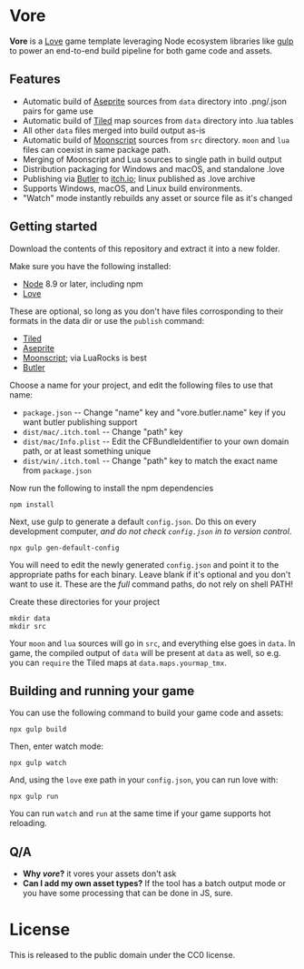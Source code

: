 # Vore

**Vore** is a [Love] game template leveraging Node ecosystem libraries like [gulp] to power an end-to-end build pipeline for both game code and assets.

[Love]: https://love2d.org/
[gulp]: https://gulpjs.com/

## Features

- Automatic build of [Aseprite] sources from `data` directory into .png/.json pairs for game use
- Automatic build of [Tiled] map sources from `data` directory into .lua tables
- All other `data` files merged into build output as-is
- Automatic build of [Moonscript] sources from `src` directory. `moon` and `lua` files can coexist in same package path.
- Merging of Moonscript and Lua sources to single path in build output
- Distribution packaging for Windows and macOS, and standalone .love
- Publishing via [Butler] to [itch.io]; linux published as .love archive
- Supports Windows, macOS, and Linux build environments.
- "Watch" mode instantly rebuilds any asset or source file as it's changed

[Aseprite]: https://www.aseprite.org/
[Tiled]: http://www.mapeditor.org/
[Moonscript]: http://moonscript.org/
[Butler]: https://itch.io/docs/butler/
[itch.io]: https://itch.io/

## Getting started

Download the contents of this repository and extract it into a new folder.

Make sure you have the following installed:

- [Node] 8.9 or later, including npm
- [Love]

These are optional, so long as you don't have files corrosponding to their formats in the data dir or use the `publish` command:

- [Tiled]
- [Aseprite]
- [Moonscript]; via LuaRocks is best
- [Butler]

Choose a name for your project, and edit the following files to use that name:

- `package.json` -- Change "name" key and "vore.butler.name" key if you want butler publishing support
- `dist/mac/.itch.toml` -- Change "path" key 
- `dist/mac/Info.plist` -- Edit the CFBundleIdentifier to your own domain path, or at least something unique
- `dist/win/.itch.toml` -- Change "path" key to match the exact name from `package.json`

Now run the following to install the npm dependencies

```
npm install
```

Next, use gulp to generate a default `config.json`. Do this on every development computer, _and do not check `config.json` in to version control_.

```
npx gulp gen-default-config
```

You will need to edit the newly generated `config.json` and point it to the appropriate paths for each binary. Leave blank if it's optional and you don't want to use it. These are the _full_ command paths, do not rely on shell PATH!

Create these directories for your project

```
mkdir data
mkdir src
```

Your `moon` and `lua` sources will go in `src`, and everything else goes in `data`. In game, the compiled output of `data` will be present at `data` as well, so e.g. you can `require` the Tiled maps at `data.maps.yourmap_tmx`.

[Node]: https://nodejs.org/en/

## Building and running your game

You can use the following command to build your game code and assets:

```
npx gulp build
```

Then, enter watch mode:

```
npx gulp watch
```

And, using the `love` exe path in your `config.json`, you can run love with:

```
npx gulp run
```

You can run `watch` and `run` at the same time if your game supports hot reloading.


## Q/A

- **Why _vore_?** it vores your assets don't ask
- **Can I add my own asset types?** If the tool has a batch output mode or you have some processing that can be done in JS, sure.

# License

This is released to the public domain under the CC0 license.
